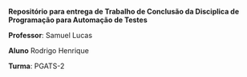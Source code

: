 **Repositório para entrega de Trabalho de Conclusão da Disciplica de Programação para Automação de Testes**


**Professor**: Samuel Lucas

**Aluno** Rodrigo Henrique

**Turma**: PGATS-2